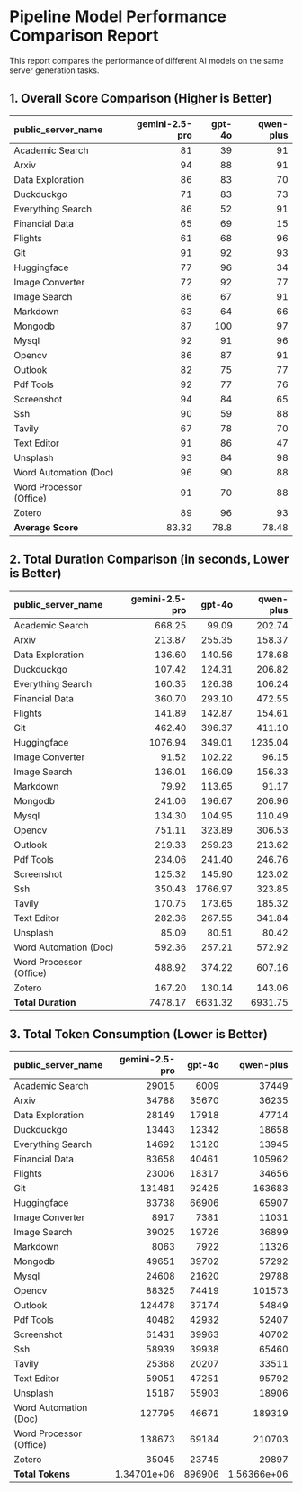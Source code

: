 # Pipeline Model Performance Comparison Report

This report compares the performance of different AI models on the same server generation tasks.

## 1. Overall Score Comparison (Higher is Better)

| public_server_name      |   gemini-2.5-pro |   gpt-4o |   qwen-plus |
|:------------------------|-----------------:|---------:|------------:|
| Academic Search         |            81    |     39   |       91    |
| Arxiv                   |            94    |     88   |       91    |
| Data Exploration        |            86    |     83   |       70    |
| Duckduckgo              |            71    |     83   |       73    |
| Everything Search       |            86    |     52   |       91    |
| Financial Data          |            65    |     69   |       15    |
| Flights                 |            61    |     68   |       96    |
| Git                     |            91    |     92   |       93    |
| Huggingface             |            77    |     96   |       34    |
| Image Converter         |            72    |     92   |       77    |
| Image Search            |            86    |     67   |       91    |
| Markdown                |            63    |     64   |       66    |
| Mongodb                 |            87    |    100   |       97    |
| Mysql                   |            92    |     91   |       96    |
| Opencv                  |            86    |     87   |       91    |
| Outlook                 |            82    |     75   |       77    |
| Pdf Tools               |            92    |     77   |       76    |
| Screenshot              |            94    |     84   |       65    |
| Ssh                     |            90    |     59   |       88    |
| Tavily                  |            67    |     78   |       70    |
| Text Editor             |            91    |     86   |       47    |
| Unsplash                |            93    |     84   |       98    |
| Word Automation (Doc)   |            96    |     90   |       88    |
| Word Processor (Office) |            91    |     70   |       88    |
| Zotero                  |            89    |     96   |       93    |
| **Average Score**       |            83.32 |     78.8 |       78.48 |

## 2. Total Duration Comparison (in seconds, Lower is Better)

| public_server_name      |   gemini-2.5-pro |   gpt-4o |   qwen-plus |
|:------------------------|-----------------:|---------:|------------:|
| Academic Search         |           668.25 |    99.09 |      202.74 |
| Arxiv                   |           213.87 |   255.35 |      158.37 |
| Data Exploration        |           136.60 |   140.56 |      178.68 |
| Duckduckgo              |           107.42 |   124.31 |      206.82 |
| Everything Search       |           160.35 |   126.38 |      106.24 |
| Financial Data          |           360.70 |   293.10 |      472.55 |
| Flights                 |           141.89 |   142.87 |      154.61 |
| Git                     |           462.40 |   396.37 |      411.10 |
| Huggingface             |          1076.94 |   349.01 |     1235.04 |
| Image Converter         |            91.52 |   102.22 |       96.15 |
| Image Search            |           136.01 |   166.09 |      156.33 |
| Markdown                |            79.92 |   113.65 |       91.17 |
| Mongodb                 |           241.06 |   196.67 |      206.96 |
| Mysql                   |           134.30 |   104.95 |      110.49 |
| Opencv                  |           751.11 |   323.89 |      306.53 |
| Outlook                 |           219.33 |   259.23 |      213.62 |
| Pdf Tools               |           234.06 |   241.40 |      246.76 |
| Screenshot              |           125.32 |   145.90 |      123.02 |
| Ssh                     |           350.43 |  1766.97 |      323.85 |
| Tavily                  |           170.75 |   173.65 |      185.32 |
| Text Editor             |           282.36 |   267.55 |      341.84 |
| Unsplash                |            85.09 |    80.51 |       80.42 |
| Word Automation (Doc)   |           592.36 |   257.21 |      572.92 |
| Word Processor (Office) |           488.92 |   374.22 |      607.16 |
| Zotero                  |           167.20 |   130.14 |      143.06 |
| **Total Duration**      |          7478.17 |  6631.32 |     6931.75 |

## 3. Total Token Consumption (Lower is Better)

| public_server_name      |   gemini-2.5-pro |   gpt-4o |        qwen-plus |
|:------------------------|-----------------:|---------:|-----------------:|
| Academic Search         |  29015           |     6009 |  37449           |
| Arxiv                   |  34788           |    35670 |  36235           |
| Data Exploration        |  28149           |    17918 |  47714           |
| Duckduckgo              |  13443           |    12342 |  18658           |
| Everything Search       |  14692           |    13120 |  13945           |
| Financial Data          |  83658           |    40461 | 105962           |
| Flights                 |  23006           |    18317 |  34656           |
| Git                     | 131481           |    92425 | 163683           |
| Huggingface             |  83738           |    66906 |  65907           |
| Image Converter         |   8917           |     7381 |  11031           |
| Image Search            |  39025           |    19726 |  36899           |
| Markdown                |   8063           |     7922 |  11326           |
| Mongodb                 |  49651           |    39702 |  57292           |
| Mysql                   |  24608           |    21620 |  29788           |
| Opencv                  |  88325           |    74419 | 101573           |
| Outlook                 | 124478           |    37174 |  54849           |
| Pdf Tools               |  40482           |    42932 |  52407           |
| Screenshot              |  61431           |    39963 |  40702           |
| Ssh                     |  58939           |    39938 |  65460           |
| Tavily                  |  25368           |    20207 |  33511           |
| Text Editor             |  59051           |    47251 |  95792           |
| Unsplash                |  15187           |    55903 |  18906           |
| Word Automation (Doc)   | 127795           |    46671 | 189319           |
| Word Processor (Office) | 138673           |    69184 | 210703           |
| Zotero                  |  35045           |    23745 |  29897           |
| **Total Tokens**        |      1.34701e+06 |   896906 |      1.56366e+06 |
